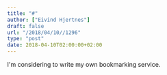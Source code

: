```yaml
---
title: "#"
author: ["Eivind Hjertnes"]
draft: false
url: "/2018/04/10//1296"
type: "post"
date: 2018-04-10T02:00:00+02:00
---
```


I'm considering to write my own bookmarking service.
